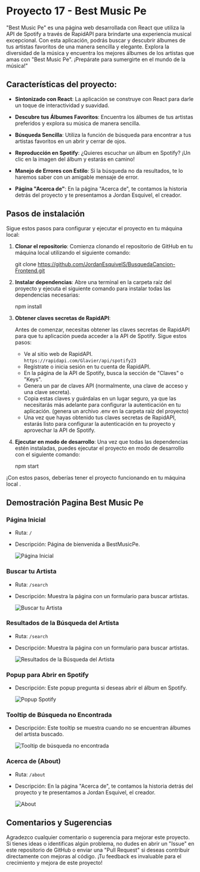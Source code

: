 # Proyecto 17 - Best Music Pe

"Best Music Pe" es una página web desarrollada con React que utiliza la API de Spotify a través de RapidAPI para brindarte una experiencia musical excepcional.
Con esta aplicación, podrás buscar y descubrir álbumes de tus artistas favoritos de una manera sencilla y elegante. Explora la diversidad de la música y encuentra los mejores álbumes de los artistas que amas con "Best Music Pe".
¡Prepárate para sumergirte en el mundo de la música!"

## Características del proyecto:

- **Sintonizado con React**: La aplicación se construye con React para darle un toque de interactividad y suavidad.

- **Descubre tus Álbumes Favoritos**: Encuentra los álbumes de tus artistas preferidos y explora su música de manera sencilla.

- **Búsqueda Sencilla**: Utiliza la función de búsqueda para encontrar a tus artistas favoritos en un abrir y cerrar de ojos.

- **Reproducción en Spotify**: ¿Quieres escuchar un álbum en Spotify? ¡Un clic en la imagen del álbum y estarás en camino!

- **Manejo de Errores con Estilo**: Si la búsqueda no da resultados, te lo haremos saber con un amigable mensaje de error.

- **Página "Acerca de"**: En la página "Acerca de", te contamos la historia detrás del proyecto y te presentamos a Jordan Esquivel, el creador.

## Pasos de instalación

Sigue estos pasos para configurar y ejecutar el proyecto en tu máquina local:

1. **Clonar el repositorio**: Comienza clonando el repositorio de GitHub en tu máquina local utilizando el siguiente comando:

   git clone https://github.com/JordanEsquivelS/BusquedaCancion-Frontend.git

2. **Instalar dependencias**: Abre una terminal en la carpeta raíz del proyecto y ejecuta el siguiente comando para instalar todas las dependencias necesarias:

   npm install

3. **Obtener claves secretas de RapidAPI**:

   Antes de comenzar, necesitas obtener las claves secretas de RapidAPI para que tu aplicación pueda acceder a la API de Spotify. Sigue estos pasos:

   - Ve al sitio web de RapidAPI. `https://rapidapi.com/Glavier/api/spotify23`
   - Regístrate o inicia sesión en tu cuenta de RapidAPI.
   - En la página de la API de Spotify, busca la sección de "Claves" o "Keys".
   - Genera un par de claves API (normalmente, una clave de acceso y una clave secreta).
   - Copia estas claves y guárdalas en un lugar seguro, ya que las necesitarás más adelante para configurar la autenticación en tu aplicación. (genera un archivo .env en la carpeta raíz del proyecto)
   - Una vez que hayas obtenido tus claves secretas de RapidAPI, estarás listo para configurar la autenticación en tu proyecto y aprovechar la API de Spotify.

4. **Ejecutar en modo de desarrollo**: Una vez que todas las dependencias estén instaladas, puedes ejecutar el proyecto en modo de desarrollo con el siguiente comando:

   npm start

¡Con estos pasos, deberías tener el proyecto funcionando en tu máquina local .

## Demostración Pagina Best Music Pe

### Página Inicial

- Ruta: `/`
- Descripción: Página de bienvenida a BestMusicPe.

  ![Página Inicial](./src/demo_images/1_PaginaPrincipal.png)

### Buscar tu Artista

- Ruta: `/search`
- Descripción: Muestra la página con un formulario para buscar artistas.

  ![Buscar tu Artista](./src/demo_images/2_BuscaArtista.png)

### Resultados de la Búsqueda del Artista

- Ruta: `/search`
- Descripción: Muestra la página con un formulario para buscar artistas.

  ![Resultados de la Búsqueda del Artista](./src/demo_images/3_Respuesta__Lasso.png)

### Popup para Abrir en Spotify

- Descripción: Este popup pregunta si deseas abrir el álbum en Spotify.

  ![Popup Spotify](./src/demo_images/4_Popup_AbirEnSpotify.png)

### Tooltip de Búsqueda no Encontrada

- Descripción: Este tooltip se muestra cuando no se encuentran álbumes del artista buscado.

  ![Tooltip de búsqueda no encontrada](./src/demo_images/5_AlbumNoEncontrado.png)

### Acerca de (About)

- Ruta: `/about`
- Descripción: En la página "Acerca de", te contamos la historia detrás del proyecto y te presentamos a Jordan Esquivel, el creador.

  ![About](./src/demo_images/6_About.png)

## Comentarios y Sugerencias

Agradezco cualquier comentario o sugerencia para mejorar este proyecto. Si tienes ideas o identificas algún problema, no dudes en abrir un "Issue" en este repositorio de GitHub o enviar una "Pull Request" si deseas contribuir directamente con mejoras al código. ¡Tu feedback es invaluable para el crecimiento y mejora de este proyecto!
